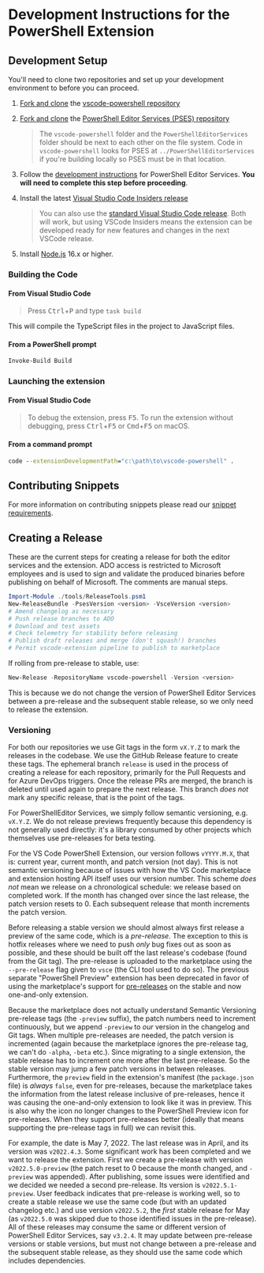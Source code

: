 # Development Instructions for the PowerShell Extension

## Development Setup

You'll need to clone two repositories and set up your development environment
to before you can proceed.

1. [Fork and clone][fork] the [vscode-powershell repository](https://github.com/PowerShell/vscode-powershell)

2. [Fork and clone][fork] the [PowerShell Editor Services (PSES) repository](https://github.com/PowerShell/PowerShellEditorServices)
   > The `vscode-powershell` folder and the `PowerShellEditorServices` folder should be next to each other on the file
   > system. Code in `vscode-powershell` looks for PSES at `../PowerShellEditorServices` if you're building locally so
   > PSES must be in that location.

3. Follow the [development instructions](https://github.com/PowerShell/PowerShellEditorServices#development) for
   PowerShell Editor Services. **You will need to complete this step before proceeding**.

4. Install the latest [Visual Studio Code Insiders release](https://code.visualstudio.com/insiders)
   > You can also use the [standard Visual Studio Code release](https://code.visualstudio.com/). Both will work, but
   > using VSCode Insiders means the extension can be developed ready for new features and changes in the next VSCode
   > release.

5. Install [Node.js](https://nodejs.org/en/) 16.x or higher.

[fork]: https://help.github.com/articles/fork-a-repo/

### Building the Code

#### From Visual Studio Code

> Press <kbd>Ctrl</kbd>+<kbd>P</kbd> and type `task build`

This will compile the TypeScript files in the project to JavaScript files.

#### From a PowerShell prompt

```powershell
Invoke-Build Build
```

### Launching the extension

#### From Visual Studio Code

> To debug the extension, press <kbd>F5</kbd>.  To run the extension without debugging, press
> <kbd>Ctrl</kbd>+<kbd>F5</kbd> or <kbd>Cmd</kbd>+<kbd>F5</kbd> on macOS.

#### From a command prompt

```cmd
code --extensionDevelopmentPath="c:\path\to\vscode-powershell" .
```

## Contributing Snippets

For more information on contributing snippets please read our
[snippet requirements](https://github.com/PowerShell/vscode-powershell/blob/main/docs/community_snippets.md#contributing).

## Creating a Release

These are the current steps for creating a release for both the editor services
and the extension. ADO access is restricted to Microsoft employees and is used
to sign and validate the produced binaries before publishing on behalf of
Microsoft. The comments are manual steps.

```powershell
Import-Module ./tools/ReleaseTools.psm1
New-ReleaseBundle -PsesVersion <version> -VsceVersion <version>
# Amend changelog as necessary
# Push release branches to ADO
# Download and test assets
# Check telemetry for stability before releasing
# Publish draft releases and merge (don't squash!) branches
# Permit vscode-extension pipeline to publish to marketplace
```

If rolling from pre-release to stable, use:

```powershell
New-Release -RepositoryName vscode-powershell -Version <version>
```

This is because we do not change the version of PowerShell Editor Services between a
pre-release and the subsequent stable release, so we only need to release the extension.

### Versioning

For both our repositories we use Git tags in the form `vX.Y.Z` to mark the releases in the
codebase. We use the GitHub Release feature to create these tags. The ephemeral branch
`release` is used in the process of creating a release for each repository, primarily for
the Pull Requests and for Azure DevOps triggers. Once the release PRs are merged, the
branch is deleted until used again to prepare the next release. This branch _does not_
mark any specific release, that is the point of the tags.

For PowerShellEditor Services, we simply follow semantic versioning, e.g.
`vX.Y.Z`. We do not release previews frequently because this dependency is not
generally used directly: it's a library consumed by other projects which
themselves use pre-releases for beta testing.

For the VS Code PowerShell Extension, our version follows `vYYYY.M.X`, that is:
current year, current month, and patch version (not day). This is not semantic
versioning because of issues with how the VS Code marketplace and extension
hosting API itself uses our version number. This scheme _does not_ mean we
release on a chronological schedule: we release based on completed work. If the
month has changed over since the last release, the patch version resets to 0.
Each subsequent release that month increments the patch version.

Before releasing a stable version we should almost always first release a preview of the
same code, which is a _pre-release_. The exception to this is hotfix releases where we
need to push _only_ bug fixes out as soon as possible, and these should be built off the
last release's codebase (found from the Git tag). The pre-release is uploaded to the
marketplace using the `--pre-release` flag given to `vsce` (the CLI tool used to do so).
The previous separate "PowerShell Preview" extension has been deprecated in favor of using
the marketplace's support for [pre-releases][] on the stable and now one-and-only
extension.

Because the marketplace does not actually understand Semantic Versioning pre-release tags
(the `-preview` suffix), the patch numbers need to increment continuously, but we append
`-preview` to _our_ version in the changelog and Git tags. When multiple pre-releases are
needed, the patch version is incremented (again because the marketplace ignores the
pre-release tag, we can't do `-alpha`, `-beta` etc.). Since migrating to a single
extension, the stable release has to increment one more after the last pre-release. So the
stable version may jump a few patch versions in between releases. Furthermore, the
`preview` field in the extension's manifest (the `package.json` file) is _always_ `false`,
even for pre-releases, because the marketplace takes the information from the latest
release inclusive of pre-releases, hence it was causing the one-and-only extension to look
like it was in preview. This is also why the icon no longer changes to the PowerShell
Preview icon for pre-releases. When they support pre-releases better (ideally that means
supporting the pre-release tags in full) we can revisit this.

[pre-releases]: https://code.visualstudio.com/api/working-with-extensions/publishing-extension#prerelease-extensions

For example, the date is May 7, 2022. The last release was in April, and its version was
`v2022.4.3`. Some significant work has been completed and we want to release the
extension. First we create a pre-release with version `v2022.5.0-preview` (the patch reset
to 0 because the month changed, and `-preview` was appended). After publishing, some
issues were identified and we decided we needed a second pre-release. Its version is
`v2022.5.1-preview`. User feedback indicates that pre-release is working well, so to
create a stable release we use the same code (but with an updated changelog etc.) and use
version `v2022.5.2`, the _first_ stable release for May (as `v2022.5.0` was skipped due to
those identified issues in the pre-release). All of these releases may consume the same or
different version of PowerShell Editor Services, say `v3.2.4`. It may update between
pre-release versions or stable versions, but must not change between a pre-release and the
subsequent stable release, as they should use the same code which includes dependencies.
